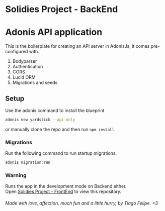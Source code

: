 # Solidies Project - BackEnd

# Adonis API application

This is the boilerplate for creating an API server in AdonisJs, it comes pre-configured with.

1. Bodyparser
2. Authentication
3. CORS
4. Lucid ORM
5. Migrations and seeds

## Setup

Use the adonis command to install the blueprint

```bash
adonis new yardstick --api-only
```

or manually clone the repo and then run `npm install`.


### Migrations

Run the following command to run startup migrations.

```js
adonis migration:run
```

### Warning

Runs the app in the development mode on Backend either.<br />
Open [Solidies Project - FrontEnd](https://github.com/tiagofsv95/hourcontroll) to view this repository.

###### Made with love, affection, much fun and a little hurry, by Tiago Felipe. <3

